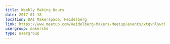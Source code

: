 ```yaml
---
title: Weekly Making Hours
date: 2017-01-18
location: DAI Makerspace, Heidelberg
link: https://www.meetup.com/Heidelberg-Makers-Meetup/events/xtqvnlywcbxb/
usergroup: makershd
type: usergroup
---
```

